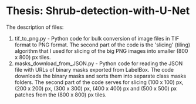 # Thesis: Shrub-detection-with-U-Net







The description of files:
1. tif_to_png.py  -   Python code for bulk conversion of image files in TIF format to PNG format. The second part of the code is the 'slicing' (tiling) algorithm that I used for slicing of the big PNG images into smaller (800 x 800) px tiles. 
2. masks_download_from_JSON.py - Python code for reading the JSON file with URLs of binary masks exported from LabelBox. The code downloads the binary masks and sorts them into separate class masks folders. The second part of the code serves for slicing (100 x 100) px, (200 x 200) px, (300 x 300) px, (400 x 400) px and (500 x 500) px patches from the (800 x 800) px tiles.    
